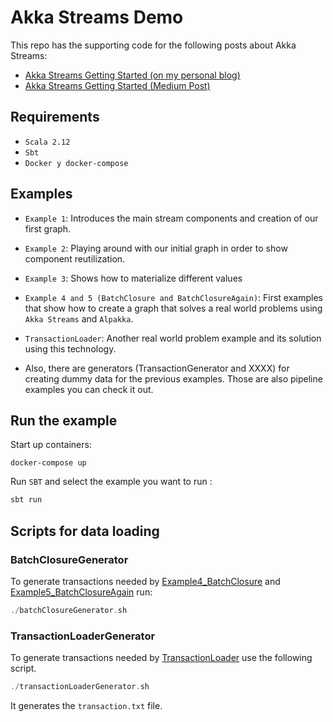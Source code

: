 # Akka Streams Demo

This repo has the supporting code for the following posts about Akka Streams:

* [Akka Streams Getting Started (on my personal blog)](https://serdeliverance.github.io/blog/blog/akka-streams-getting-started/)
* [Akka Streams Getting Started (Medium Post)](https://medium.com/@canosergio90/akka-streams-getting-started-32b5ebc60604)

## Requirements

* `Scala 2.12`
* `Sbt`
* `Docker y docker-compose`

## Examples

* `Example 1`: Introduces the main stream components and creation of our first graph.

* `Example 2`: Playing around with our initial graph in order to show component reutilization.

* `Example 3`: Shows how to materialize different values

* `Example 4 and 5 (BatchClosure and BatchClosureAgain)`: First examples that show how to create a graph that solves a real world problems using `Akka Streams` and `Alpakka`.

* `TransactionLoader`: Another real world problem example and its solution using this technology.

* Also, there are generators (TransactionGenerator and XXXX) for creating dummy data for the previous examples. Those are also pipeline examples you can check it out.

## Run the example

Start up containers:

```
docker-compose up
```

Run `SBT` and select the example you want to run :

```scala
sbt run
```

## Scripts for data loading

### BatchClosureGenerator

To generate transactions needed by [Example4_BatchClosure](./src/main/scala/io/github/serdeliverance/examples/part1/Example4_BatchClosure.scala) and [Example5_BatchClosureAgain](./src/main/scala/io/github/serdeliverance/examples/part1/Example5_BatchClosureAgain.scala) run:

``` scala
./batchClosureGenerator.sh
```

### TransactionLoaderGenerator

To generate transactions needed by [TransactionLoader](./src/main/scala/io/github/serdeliverance/examples/part2/TransactionLoader.scala) use the following script.

``` scala
./transactionLoaderGenerator.sh
```

It generates the `transaction.txt` file.